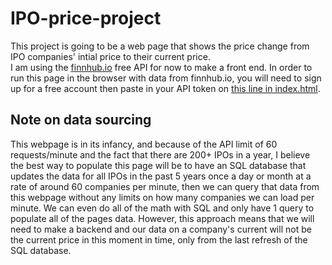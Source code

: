 # IPO-price-project

This project is going to be a web page that shows the price change from IPO companies' intial price to their current price.  
I am using the [finnhub.io](https://finnhub.io/) free API for now to make a front end.  In order to run this page in the 
browser with data from finnhub.io, you will need to sign up for a free account then paste in your API token on [this line in
index.html](https://github.com/jude253/IPO-price-project/blob/35a682ac35391b75df423b83a29afd7d34910558/index.html#L27).


## Note on data sourcing
This webpage is in its infancy, and because of the API limit of 60 requests/minute and the fact that there are 200+ IPOs in a 
year, I believe the best way to populate this page will be to have an SQL database that updates the data for all IPOs in 
the past 5 years once a day or month at a rate of around 60 companies per minute, then we can query that data from this webpage
without any limits on how many companies we can load per minute.  We can even do all of the math with SQL and only have 1 query
to populate all of the pages data.  However, this approach means that we will need to make a backend and our data on a company's
current will not be the current price in this moment in time, only from the last refresh of the SQL database.
